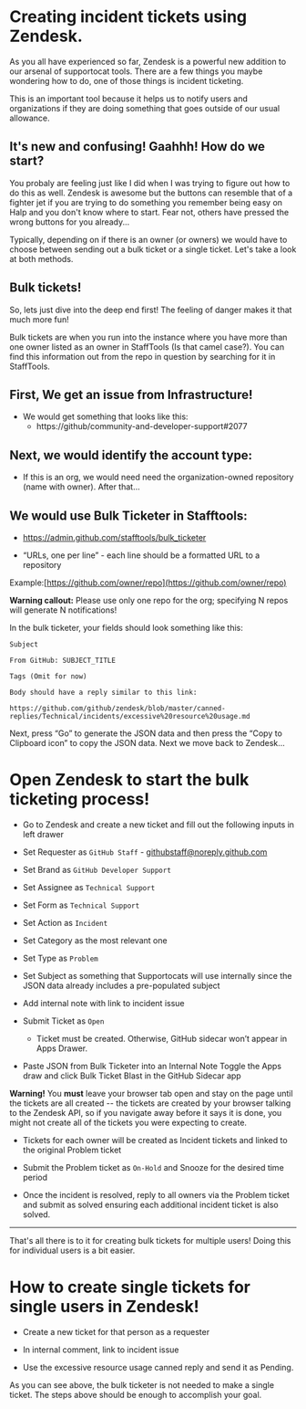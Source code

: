 # Creating incident tickets using Zendesk.

As you all have experienced so far, Zendesk is a powerful new addition to our arsenal of supportocat  tools. There are a few things you maybe wondering how to do, one of those things is incident ticketing.

This is an important tool because it helps us to notify users and organizations if they are doing something that goes outside of our usual allowance.

## It's new and confusing! Gaahhh! How do we start?

You probaly are feeling just like I did when I was trying to figure out how to do this as well. Zendesk is awesome but the buttons can resemble that of a fighter jet if you are trying to do something you remember being easy on Halp and you don't know where to start. Fear not, others have pressed the wrong buttons for you already...

Typically, depending on if there is an owner (or owners) we would have to choose between sending out a bulk ticket or a single ticket. Let's take a look at both methods.

## Bulk tickets!

So, lets just dive into the deep end first! The feeling of danger makes it that much more fun!

Bulk tickets are when you run into the instance where you have more than one owner listed as an owner in StaffTools (Is that camel case?). You can find this information out from the repo in question by searching for it in StaffTools.

## First, We get an issue from Infrastructure!

  - We would get something that looks like this:
    - https://github/community-and-developer-support#2077

## Next, we would identify the account type:

  - If this is an org, we would need need the organization-owned repository (name with owner). After that...

## We would use Bulk Ticketer in Stafftools:

  - https://admin.github.com/stafftools/bulk_ticketer

  - “URLs, one per line” - each line should be a formatted URL to a repository

  Example:[https://github.com/owner/repo](https://github.com/owner/repo)

  **Warning callout:** Please use only one repo for the org; specifying N repos will generate N notifications!

In the bulk ticketer, your fields should look something like this:

```
Subject
```
```
From GitHub: SUBJECT_TITLE
```
```
Tags (Omit for now)
```
```
Body should have a reply similar to this link:

https://github.com/github/zendesk/blob/master/canned-replies/Technical/incidents/excessive%20resource%20usage.md
```

Next, press “Go” to generate the JSON data and then press the “Copy to Clipboard icon” to copy the JSON data. Next we move back to Zendesk...

# Open Zendesk to start the bulk ticketing process!

- Go to Zendesk and create a new ticket and fill out the following inputs in left drawer

- Set Requester as `GitHub Staff` - githubstaff@noreply.github.com

- Set Brand as `GitHub Developer Support`

- Set Assignee as `Technical Support`

- Set Form as `Technical Support`

- Set Action as `Incident`

- Set Category as the most relevant one

- Set Type as `Problem`

- Set Subject as something that Supportocats will use internally since the JSON data already includes a pre-populated subject

- Add internal note with link to incident issue

- Submit Ticket as `Open`

  - Ticket must be created. Otherwise, GitHub sidecar won’t appear in Apps Drawer.

- Paste JSON from Bulk Ticketer into an Internal Note
Toggle the Apps draw and click Bulk Ticket Blast in the GitHub Sidecar app

**Warning!** You **must** leave your browser tab open and stay on the page until the tickets are all created -- the tickets are created by your browser talking to the Zendesk API, so if you navigate away before it says it is done, you might not create all of the tickets you were expecting to create.

- Tickets for each owner will be created as Incident tickets and linked to the original Problem ticket

- Submit the Problem ticket as `On-Hold` and Snooze for the desired time period

- Once the incident is resolved, reply to all owners via the Problem ticket and submit as solved ensuring each additional incident ticket is also solved.
---

That's all there is to it for creating bulk tickets for multiple users! Doing this for individual users is a bit easier.

# How to create single tickets for single users in Zendesk!

  - Create a new ticket for that person as a requester

  - In internal comment, link to incident issue

  - Use the excessive resource usage canned reply and send it as Pending.

  As you can see above, the bulk ticketer is not needed to make a single ticket. The steps above should be enough to accomplish your goal.
